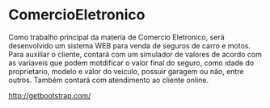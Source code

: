 # ComercioEletronico
Como trabalho principal da materia de Comercio Eletronico, será desenvolvido um sistema WEB para venda de seguros de carro e motos. Para auxiliar o cliente, contará com um simulador de valores de acordo com as variaveis que podem motdificar o valor final do seguro, como idade do proprietario, modelo e valor do veiculo, possuir garagem ou não, entre outros. Também contará com  atendimento ao cliente online.





http://getbootstrap.com/
